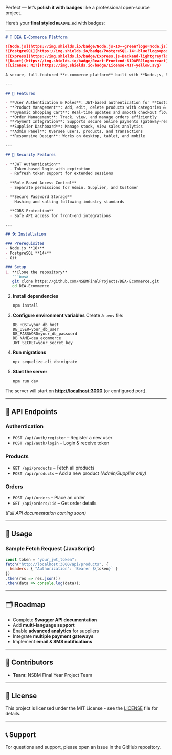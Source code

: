 Perfect — let’s **polish it with badges** like a professional open‑source project.

Here’s your **final styled `README.md`** with badges:

---

````markdown
# 🛒 DEA E-Commerce Platform

![Node.js](https://img.shields.io/badge/Node.js-18+-green?logo=node.js)
![PostgreSQL](https://img.shields.io/badge/PostgreSQL-14+-blue?logo=postgresql)
![Express](https://img.shields.io/badge/Express.js-Backend-lightgrey?logo=express)
![React](https://img.shields.io/badge/React-Frontend-61DAFB?logo=react)
![License: MIT](https://img.shields.io/badge/License-MIT-yellow.svg)

A secure, full-featured **e-commerce platform** built with **Node.js, Express, React, and PostgreSQL**, offering product management, role-based dashboards, secure checkout, and order tracking for customers, suppliers, and administrators.

---

## 🚀 Features

- **User Authentication & Roles**: JWT-based authentication for **Customer**, **Supplier**, and **Admin** roles  
- **Product Management**: Add, edit, delete products with categories & images  
- **Dynamic Shopping Cart**: Real-time updates and smooth checkout flow  
- **Order Management**: Track, view, and manage orders efficiently  
- **Payment Integration**: Supports secure online payments (gateway-ready)  
- **Supplier Dashboard**: Manage stock, view sales analytics  
- **Admin Panel**: Oversee users, products, and transactions  
- **Responsive Design**: Works on desktop, tablet, and mobile  

---

## 🔐 Security Features

- **JWT Authentication**  
  - Token-based login with expiration  
  - Refresh token support for extended sessions  

- **Role-Based Access Control**  
  - Separate permissions for Admin, Supplier, and Customer  

- **Secure Password Storage**  
  - Hashing and salting following industry standards  

- **CORS Protection**  
  - Safe API access for front-end integrations  

---

## 🛠️ Installation

### Prerequisites
- Node.js **18+**  
- PostgreSQL **14+**  
- Git  

### Setup
1. **Clone the repository**  
   ```bash
   git clone https://github.com/NSBMFinalProjects/DEA-Ecommerce.git
   cd DEA-Ecommerce
````

2. **Install dependencies**

   ```bash
   npm install
   ```
3. **Configure environment variables**
   Create a `.env` file:

   ```env
   DB_HOST=your_db_host
   DB_USER=your_db_user
   DB_PASSWORD=your_db_password
   DB_NAME=dea_ecommerce
   JWT_SECRET=your_secret_key
   ```
4. **Run migrations**

   ```bash
   npx sequelize-cli db:migrate
   ```
5. **Start the server**

   ```bash
   npm run dev
   ```

The server will start on **[http://localhost:3000](http://localhost:3000)** (or configured port).

---

## 📡 API Endpoints

### Authentication

* `POST /api/auth/register` – Register a new user
* `POST /api/auth/login` – Login & receive token

### Products

* `GET /api/products` – Fetch all products
* `POST /api/products` – Add a new product *(Admin/Supplier only)*

### Orders

* `POST /api/orders` – Place an order
* `GET /api/orders/:id` – Get order details

*(Full API documentation coming soon)*

---

## 🔧 Usage

### Sample Fetch Request (JavaScript)

```javascript
const token = "your_jwt_token";
fetch("http://localhost:3000/api/products", {
  headers: { "Authorization": `Bearer ${token}` }
})
.then(res => res.json())
.then(data => console.log(data));
```

---

## 🗂 Roadmap

* Complete **Swagger API documentation**
* Add **multi-language support**
* Enable **advanced analytics** for suppliers
* Integrate **multiple payment gateways**
* Implement **email & SMS notifications**

---

## 👥 Contributors

* **Team:** NSBM Final Year Project Team

---

## 📝 License

This project is licensed under the MIT License - see the [LICENSE](LICENSE)  file for details.

---

## 📞 Support

For questions and support, please open an issue in the GitHub repository.

```
